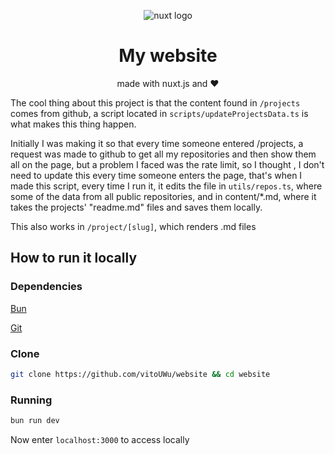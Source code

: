 <p align="center">
  <img alt="nuxt logo" src="https://github.com/vitoUwu/website/assets/32278696/c62f6f72-4298-4f70-adbe-57c4a12c7f35">
</p>

<h1 align="center">My website</h1>
<p align="center">made with nuxt.js and ❤️</p>

The cool thing about this project is that the content found in `/projects` comes from github, a script located in `scripts/updateProjectsData.ts` is what makes this thing happen.

Initially I was making it so that every time someone entered /projects, a request was made to github to get all my repositories and then show them all on the page, but a problem I faced was the rate limit, so I thought , I don't need to update this every time someone enters the page, that's when I made this script, every time I run it, it edits the file in `utils/repos.ts`, where some of the data from all public repositories, and in content/\*.md, where it takes the projects' "readme.md" files and saves them locally.

This also works in `/project/[slug]`, which renders .md files

## How to run it locally

### Dependencies

[Bun](https://bun.sh/)

[Git](https://git-scm.com/)

### Clone

```bash
git clone https://github.com/vitoUWu/website && cd website
```

### Running

```bash
bun run dev
```

Now enter `localhost:3000` to access locally
